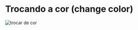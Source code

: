 # Trocando a cor (change color)

![trocar de cor](https://github.com/Dev-Anderson/testFrontEnd/blob/master/ChangeCor/changeColor.gif)